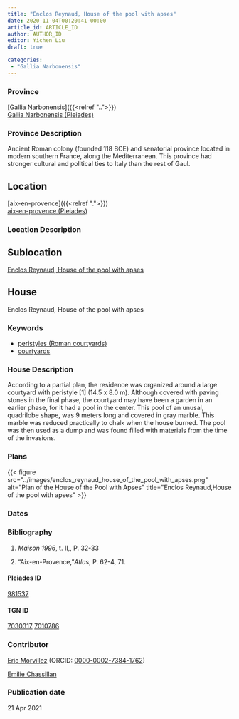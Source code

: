 ```yaml
---
title: "Enclos Reynaud, House of the pool with apses"
date: 2020-11-04T00:20:41-00:00
article_id: ARTICLE_ID
author: AUTHOR_ID
editor: Yichen Liu
draft: true

categories:
 - "Gallia Narbonensis"
---
```


### Province

[Gallia Narbonensis]({{<relref "..">}}) \
[Gallia Narbonensis (Pleiades)](https://pleiades.stoa.org/places/981537)

### Province Description

Ancient Roman colony (founded 118 BCE) and senatorial province located in modern southern France, along the Mediterranean. This province had stronger cultural and political ties to Italy than the rest of Gaul.

## Location

[aix-en-provence]({{<relref ".">}}) \
[aix-en-provence (Pleiades)]()

### Location Description

<!--### Location Description-->

<!-- LEAVE THIS BLANK FOR NOW -->

## Sublocation

[Enclos Reynaud, House of the pool with apses](#)

<!--### Sublocation Description-->

<!-- DESCRIPTION -->

## House

Enclos Reynaud, House of the pool with apses



### Keywords

- [peristyles (Roman courtyards)](http://vocab.getty.edu/page/aat/300080971)
- [courtyards](http://vocab.getty.edu/page/aat/300004095)



### House Description

According to a partial plan, the residence was organized around a large courtyard with peristyle [1] (14.5 x 8.0 m). Although covered with paving stones in the final phase, the courtyard may have been a garden in an earlier phase, for it had a pool in the center. This pool of an unusal, quadrilobe shape, was 9 meters long and covered in gray marble. This marble was reduced practically to chalk when the house burned. The pool was then used as a dump and was found filled with materials from the time of the invasions.

<!--### Maps-->

<!--
OLD WAY (DO NOT USE)
![alt_text](../../images/image_name.ext)
*CAPTION*

NEW WAY ↓↓↓↓
{{< figure src="../images/image_name.ext" alt="ALT_TEXT" title="CAPTION" >}}
-->

### Plans


{{< figure src="../images/enclos_reynaud_house_of_the_pool_with_apses.png" alt="Plan of the House of the Pool with Apses" title="Enclos Reynaud,House of the pool with apses" >}}


<!--### Images-->
<!--
OLD WAY (DO NOT USE)
![alt_text](../../images/image_name.ext)
*CAPTION*

NEW WAY ↓↓↓↓
{{< figure src="../images/image_name.ext" alt="ALT_TEXT" title="CAPTION" >}}
-->

### Dates



### Bibliography

1. *Maison 1996*, t. II,, P. 32-33


2.  “Aix-en-Provence,”*Atlas*, P. 62-4, 71.




#### Pleiades ID

[981537](https://pleiades.stoa.org/places/981537)

#### TGN ID

[7030317](http://vocab.getty.edu/page/tgn/7030317)
[7010786](http://vocab.getty.edu/page/tgn/7010786)

### Contributor

[Eric Morvillez](link) (ORCID: [0000-0002-7384-1762](https://orcid.org/0000-0002-7384-1762))

[Emilie Chassillan](link)
### Publication date


21 Apr 2021

<!--### Related articles-->

<!-- Links to other related articles. Leave blank for now -->